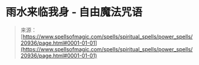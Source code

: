 <!--yml

category: 未分类

date: 2024-06-12 19:04:08

-->

# 雨水来临我身 - 自由魔法咒语

> 来源：[https://www.spellsofmagic.com/spells/spiritual_spells/power_spells/20936/page.html#0001-01-01](https://www.spellsofmagic.com/spells/spiritual_spells/power_spells/20936/page.html#0001-01-01)
